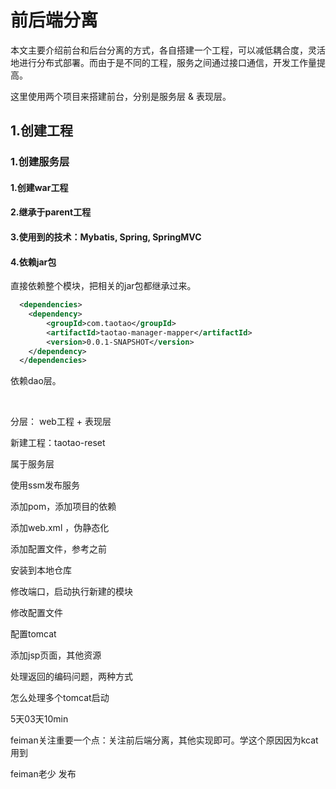 # 前后端分离      

本文主要介绍前台和后台分离的方式，各自搭建一个工程，可以减低耦合度，灵活地进行分布式部署。而由于是不同的工程，服务之间通过接口通信，开发工作量提高。    

这里使用两个项目来搭建前台，分别是服务层 & 表现层。   

## 1.创建工程   

### 1.创建服务层   

#### 1.创建war工程   

#### 2.继承于parent工程   

#### 3.使用到的技术：Mybatis, Spring, SpringMVC   

#### 4.依赖jar包

直接依赖整个模块，把相关的jar包都继承过来。

```xml
  <dependencies>
  	<dependency>
  		<groupId>com.taotao</groupId>
  		<artifactId>taotao-manager-mapper</artifactId>
  		<version>0.0.1-SNAPSHOT</version>
  	</dependency>
  </dependencies>
```

依赖dao层。   

​    

















分层：  web工程   +   表现层



新建工程：taotao-reset    

属于服务层    

使用ssm发布服务

添加pom，添加项目的依赖

添加web.xml   ，伪静态化

添加配置文件，参考之前   

安装到本地仓库   

修改端口，启动执行新建的模块   

修改配置文件   

配置tomcat

添加jsp页面，其他资源

处理返回的编码问题，两种方式     





怎么处理多个tomcat启动   







5天03天10min



































feiman关注重要一个点：关注前后端分离，其他实现即可。学这个原因因为kcat用到

feiman老少     发布



